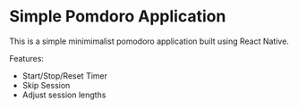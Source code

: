 # Simple Pomdoro Application

This is a simple minimimalist pomodoro application built using React Native.

Features:
- Start/Stop/Reset Timer
- Skip Session
- Adjust session lengths